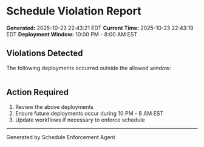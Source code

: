 # Schedule Violation Report

**Generated:** 2025-10-23 22:43:21 EDT
**Current Time:** 2025-10-23 22:43:19 EDT
**Deployment Window:** 10:00 PM - 8:00 AM EST

## Violations Detected

The following deployments occurred outside the allowed window:

```

```

## Action Required

1. Review the above deployments
2. Ensure future deployments occur during 10 PM - 8 AM EST
3. Update workflows if necessary to enforce schedule

---

Generated by Schedule Enforcement Agent
